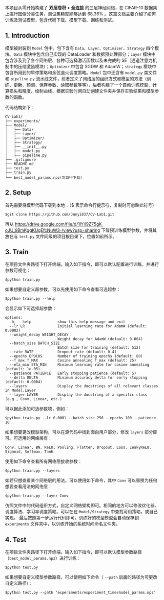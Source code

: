 本项目从零开始构建了 **双层卷积 + 全连接** 的三层神经网络，在 CIFAR-10 数据集上进行图像分类任务，测试集精度能够达到 $68.36\%$ 。这篇文档主要介绍了如何训练及测试模型，包含代码下载、模型下载、训练和测试。

## 1. Introduction

模型被封装到 `Model` 包中，包下含有 `Data`、`Layer`、`Optimizer`、`Strategy` 四个模块。`Data` 模块中包含自己实现的 DataLoader 和数据预处理部分；`Layer` 模块中包含涉及到了各个网络层、各种可选择激活函数以及未完成的 SE（通道注意力机制中的压缩激励模块）；`Optimizer` 中包含 SGDW 和 AdamW；`strategy` 模块中包含所用到的早停策略和余弦退火调度策略。`Model` 包中还含有 `model.py` 类文件和 `pipeline.py` 流水线文件，前者定义了网络层的组织方式和模型的方法（训练、更新、预测、保存参数、读取参数等等），后者构建了一个自动训练模型、计算损失和精度、绘制曲线、根据实验时间自动创建文件夹并保存实验结果和模型参数的函数。

代码结构如下：
```
CV-Lab1/
├── experiments/
├── Model/
│   ├── Data/
│   ├── Layer/
│   ├── Optimizer/
│   ├── Strategy/
│   ├── __init__.py
│   ├── model.py
│   ├── pipeline.py
├── .gitignore
├── README.md
├── test.py
├── train.py
└── best_model_params.npz(需自行下载)
```

## 2. Setup

首先需要将模型代码下载到本地：（$ 表示命令行提示符，复制时可忽略此符号）
```
$git clone https://github.com/Junyi037/CV-Lab1.git
```
再从 https://drive.google.com/file/d/1IYII9Z75gK-oJU_9BmKggKUgEfcNuW3-/view?usp=sharing 下载预训练模型参数，并将其放在与 `test.py` 文件同级的项目根目录下，位置如前所示。

## 3. Train

在项目文件夹路径下打开终端，输入如下指令，即可以默认配置进行训练，并进行参数可视化：
```
$python train.py
```
如果想要自定义超参数，可以先使用如下命令查看可选超参：

```
$python train.py --help
```

会显示如下可选择超参数：

```
options:
  -h, --help            show this help message and exit
  --lr LR               Initial learning rate for AdamW (default: 0.0002)
  --weight_decay WEIGHT_DECAY
                        Weight decay for AdamW (default: 0.004)
  --batch_size BATCH_SIZE
                        Batch size for training (default: 512)
  --rate RATE           Dropout rate (default: 0.4)
  --epochs EPOCHS       Number of training epochs (default: 80)
  --T_max T_MAX         Cosine annealing T_max (default: 25)
  --eta_min ETA_MIN     Minimum learning rate for cosine annealing (default: 1e-05)
  --patience PATIENCE   Early stopping patience (default: 5)
  --delta DELTA         Minimum accuracy delta for early stopping (default: 0.0004)
  --layers              Display the docstrings of all relevant classes in Model.Layer
  --layer LAYER         Display the docstring of a specific class (e.g., Conv, Linear, etc.)
```

可以据此添加可选参数项，例如：

```
$python train.py --lr 0.0001 --batch_size 256 --epochs 100 --patience 10
```

如果想要更改模型架构，可以在源代码中找到面向用户部分，修改 `layers` 部分即可。可选用的网络层有：

```
Conv, Linear, BN, ReLU, Pooling, Flatten, Dropout, Loss, LeakyReLU, Sigmoid, Softmax, Tanh
```

使用如下命令查看所有网络层接收参数：

```
$python train.py --layers
```

如若只想查看某个网络层的用法，可以使用如下命令，其中 `Conv` 可以替换为任何想要查看用法的网络层：

```
$python train.py --layer Conv
```

仿照文件中的代码组织方式，自定义网络架构即可。相同的地方可以修改优化器、调度算法、学习率调度策略。可以在在 `Model/Strategy` 中查找可用策略，或自己实现。 最后按照第一步运行代码即可。训练好的模型模型会自动保存到 `experiments` 文件夹中，以训练开始的系统时间命名文件夹。

## 4. Test

在项目文件夹路径下打开终端，输入如下指令，即可以默认模型参数路径（`best_model_params.npz`）进行训练：

```
$python test.py
```

如果想要自定义模型参数路径，可以使用如下命令（ `--path` 后面的路径为可更改自定义路径）：

```
$python test.py --path 'experiments/experiment_time/model_params.npz'
```
